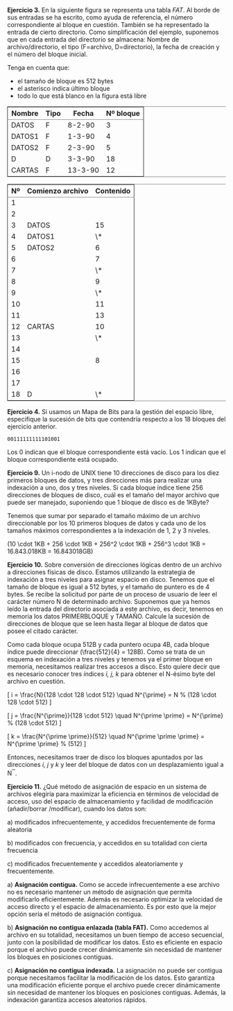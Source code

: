 **Ejercicio 3.** En la siguiente figura se representa una tabla *FAT*. Al borde de
   sus entradas se ha escrito, como ayuda de referencia, el número correspondiente
   al bloque en cuestión. También se ha representado la entrada de cierto
   directorio. Como simplificación del ejemplo, suponemos que en cada entrada
   del directorio se almacena: Nombre de archivo/directorio, el tipo (F=archivo,
   D=directorio), la fecha de creación y el número del bloque inicial.

Tenga en cuenta que:
-   el tamaño de bloque es 512 bytes
-   el asterisco indica último bloque
-   todo lo que está blanco en la figura está libre

<table border="2" cellspacing="0" cellpadding="6" rules="groups" frame="hsides">


<colgroup>
<col  class="left" />

<col  class="left" />

<col  class="right" />

<col  class="right" />
</colgroup>
<thead>
<tr>
<th scope="col" class="left">Nombre</th>
<th scope="col" class="left">Tipo</th>
<th scope="col" class="right">Fecha</th>
<th scope="col" class="right">Nº bloque</th>
</tr>
</thead>

<tbody>
<tr>
<td class="left">DATOS</td>
<td class="left">F</td>
<td class="right">8-2-90</td>
<td class="right">3</td>
</tr>


<tr>
<td class="left">DATOS1</td>
<td class="left">F</td>
<td class="right">1-3-90</td>
<td class="right">4</td>
</tr>


<tr>
<td class="left">DATOS2</td>
<td class="left">F</td>
<td class="right">2-3-90</td>
<td class="right">5</td>
</tr>


<tr>
<td class="left">D</td>
<td class="left">D</td>
<td class="right">3-3-90</td>
<td class="right">18</td>
</tr>


<tr>
<td class="left">CARTAS</td>
<td class="left">F</td>
<td class="right">13-3-90</td>
<td class="right">12</td>
</tr>
</tbody>
</table>

<table border="2" cellspacing="0" cellpadding="6" rules="groups" frame="hsides">


<colgroup>
<col  class="right" />

<col  class="left" />

<col  class="right" />
</colgroup>
<thead>
<tr>
<th scope="col" class="right">Nº</th>
<th scope="col" class="left">Comienzo archivo</th>
<th scope="col" class="right">Contenido</th>
</tr>
</thead>

<tbody>
<tr>
<td class="right">1</td>
<td class="left">&#xa0;</td>
<td class="right">&#xa0;</td>
</tr>


<tr>
<td class="right">2</td>
<td class="left">&#xa0;</td>
<td class="right">&#xa0;</td>
</tr>


<tr>
<td class="right">3</td>
<td class="left">DATOS</td>
<td class="right">15</td>
</tr>


<tr>
<td class="right">4</td>
<td class="left">DATOS1</td>
<td class="right">\*</td>
</tr>


<tr>
<td class="right">5</td>
<td class="left">DATOS2</td>
<td class="right">6</td>
</tr>


<tr>
<td class="right">6</td>
<td class="left">&#xa0;</td>
<td class="right">7</td>
</tr>


<tr>
<td class="right">7</td>
<td class="left">&#xa0;</td>
<td class="right">\*</td>
</tr>


<tr>
<td class="right">8</td>
<td class="left">&#xa0;</td>
<td class="right">9</td>
</tr>


<tr>
<td class="right">9</td>
<td class="left">&#xa0;</td>
<td class="right">\*</td>
</tr>


<tr>
<td class="right">10</td>
<td class="left">&#xa0;</td>
<td class="right">11</td>
</tr>


<tr>
<td class="right">11</td>
<td class="left">&#xa0;</td>
<td class="right">13</td>
</tr>


<tr>
<td class="right">12</td>
<td class="left">CARTAS</td>
<td class="right">10</td>
</tr>


<tr>
<td class="right">13</td>
<td class="left">&#xa0;</td>
<td class="right">\*</td>
</tr>


<tr>
<td class="right">14</td>
<td class="left">&#xa0;</td>
<td class="right">&#xa0;</td>
</tr>


<tr>
<td class="right">15</td>
<td class="left">&#xa0;</td>
<td class="right">8</td>
</tr>


<tr>
<td class="right">16</td>
<td class="left">&#xa0;</td>
<td class="right">&#xa0;</td>
</tr>


<tr>
<td class="right">17</td>
<td class="left">&#xa0;</td>
<td class="right">&#xa0;</td>
</tr>


<tr>
<td class="right">18</td>
<td class="left">D</td>
<td class="right">\*</td>
</tr>
</tbody>
</table>

**Ejercicio 4.** Si usamos un Mapa de Bits para la gestión del espacio libre, especifique la
   sucesión  de bits que contendría respecto a los 18 bloques del ejercicio
   anterior.  

`00111111111101001`  

Los 0 indican que el bloque correspondiente está vacío. Los 1 indican que el
bloque correspondiente está ocupado.  

**Ejercicio 9.** Un i-nodo de UNIX tiene 10 direcciones de disco para los diez
primeros bloques de datos, y tres direcciones más para realizar una indexación a
uno, dos y tres niveles. Si cada bloque índice tiene 256 direcciones de bloques
de disco, cuál es el tamaño del mayor archivo que puede ser manejado, suponiendo
que 1 bloque de disco es de 1KByte?  

Tenemos que sumar por separado el tamaño máximo de un archivo direccionable por
los 10 primeros bloques de datos y cada uno de los tamaños máximos
correspondientes a la indexación de 1, 2 y 3 niveles.  

\(10 \cdot 1KB + 256 \cdot 1KB + 256^2 \cdot 1KB + 256^3 \cdot 1KB = 16.843.018KB = 16.843018GB\)  

**Ejercicio 10.** Sobre conversión de direcciones lógicas dentro de un archivo a
direcciones físicas de disco. Estamos utilizando la estrategia de indexación a
tres niveles para asignar espacio en disco. Tenemos que el tamaño de bloque es
igual a 512 bytes, y el tamaño de puntero es de 4 bytes. Se recibe la solicitud
por parte de un proceso de usuario de leer el carácter número N de determinado
archivo. Suponemos que ya hemos leído la entrada del directorio asociada a este
archivo, es decir, tenemos en memoria los datos PRIMERBLOQUE y TAMAÑO. Calcule
la sucesión de direcciones de bloque que se leen hasta llegar al bloque de datos que posee el citado carácter.  

Como cada bloque ocupa 512B y cada puntero ocupa 4B, cada bloque índice puede
direccionar \(\frac{512}{4} = 128B\). Como se trata de un esquema en indexación
a tres niveles y tenemos ya el primer bloque en memoria,  necesitamos realizar
tres accesos a disco. Esto quiere decir que es necesario conocer tres índices
*i, j, k* para obtener el N-ésimo byte del archivo en cuestión.

\[ i = \frac{N}{128 \cdot 128 \cdot 512} \quad N^{\prime} = N \% (128 \cdot 128 \cdot 512) \]

\[ j = \frac{N^{\prime}}{128 \cdot 512} \quad N^{\prime \prime} = N^{\prime} \% (128 \cdot 512) \]

\[ k = \frac{N^{\prime \prime}}{512} \quad N^{\prime \prime \prime} = N^{\prime \prime} \% (512) \]

Entonces, necesitamos traer de disco los bloques apuntados por las direcciones
*i, j* y *k* y leer del bloque de datos con un desplazamiento igual a N<sup>&prime;&prime;&prime;</sup>.  

**Ejercicio 11.** ¿Qué método de asignación de espacio en un sistema de archivos
elegiría para maximizar la eficiencia en términos de velocidad de acceso, uso
del espacio de almacenamiento y facilidad de modificación (añadir/borrar
/modificar), cuando los datos son:

a) modificados infrecuentemente, y accedidos frecuentemente de forma aleatoria

b) modificados con frecuencia, y accedidos en su totalidad con cierta frecuencia

c) modificados frecuentemente y accedidos aleatoriamente y frecuentemente.  

a) **Asignación contigua.** Como se accede infrecuentemente a ese archivo no es
necesario mantener un método de asignación que permita modificarlo
eficientemente. Además es necesario optimizar la velocidad de acceso directo y
el espacio de almacenamiento. Es por esto que la mejor opción sería el método de
asignación contigua.

b) **Asignación no contigua enlazada (tabla FAT).** Como accedemos al archivo en su
totalidad, necesitamos un buen tiempo de acceso secuencial, junto con la
posibilidad de modificar los datos. Esto es eficiente en espacio porque el
archivo puede crecer dinámicamente sin necesidad de mantener los bloques en
posiciones contiguas.

c) **Asignación no contigua indexada.** La asignación no puede ser contigua porque necesitamos facilitar la modificación de los datos. Esto garantiza una modificación eficiente porque el archivo puede crecer dinámicamente sin necesidad de mantener los bloques en posiciones contiguas. Además, la indexación garantiza accesos aleatorios rápidos.
